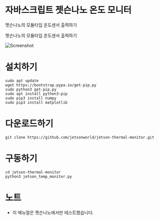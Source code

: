 # 자바스크립트 젯슨나노 온도 모니터

젯슨나노의 모듈타입 온도센서 출력하기

젯슨나노의 모듈타입 온도센서 출력하기

<img src="./jetson_temp_monitor.gif" alt="Screenshot" title="Screenshot">

# 설치하기
```
sudo apt update
wget https://bootstrap.pypa.io/get-pip.py
sudo python3 get-pip.py
sudo apt install python3-pip
sudo pip3 install numpy
sudo pip3 install matplotlib
```

# 다운로드하기
```
git clone https://github.com/jetsonworld/jetson-thermal-monitor.git
```

# 구동하기
```
cd jetson-thermal-monitor
python3 jetson_temp_monitor.py
```

# 노트
- 이 매뉴얼은 젯슨나노에서만 테스트했습니다.
